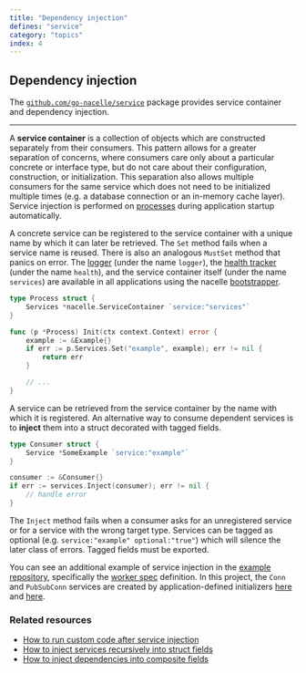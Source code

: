 ```yaml
---
title: "Dependency injection"
defines: "service"
category: "topics"
index: 4
---
```


## Dependency injection

The [`github.com/go-nacelle/service`](https://github.com/go-nacelle/service) package provides service container and dependency injection.

---

A **service container** is a collection of objects which are constructed separately from their consumers. This pattern allows for a greater separation of concerns, where consumers care only about a particular concrete or interface type, but do not care about their configuration, construction, or initialization. This separation also allows multiple consumers for the same service which does not need to be initialized multiple times (e.g. a database connection or an in-memory cache layer). Service injection is performed on [processes](/docs/topics/process) during application startup automatically.

A concrete service can be registered to the service container with a unique name by which it can later be retrieved. The `Set` method fails when a service name is reused. There is also an analogous `MustSet` method that panics on error. The [logger](/docs/topics/log) (under the name `logger`), the [health tracker](/docs/howtos/process_health) (under the name `health`), and the service container itself (under the name `services`) are available in all applications using the nacelle [bootstrapper](/docs/topics/booting).

```go
type Process struct {
	Services *nacelle.ServiceContainer `service:"services"`
}

func (p *Process) Init(ctx context.Context) error {
	example := &Example{}
	if err := p.Services.Set("example", example); err != nil {
		return err
	}

	// ...
}
```

A service can be retrieved from the service container by the name with which it is registered. An alternative way to consume dependent services is to **inject** them into a struct decorated with tagged fields.

```go
type Consumer struct {
    Service *SomeExample `service:"example"`
}

consumer := &Consumer{}
if err := services.Inject(consumer); err != nil {
    // handle error
}
```

The `Inject` method fails when a consumer asks for an unregistered service or for a service with the wrong target type. Services can be tagged as optional (e.g. `service:"example" optional:"true"`) which will silence the later class of errors. Tagged fields must be exported.

You can see an additional example of service injection in the [example repository](https://github.com/go-nacelle/example), specifically the [worker spec](https://github.com/go-nacelle/example/blob/843979aaa86786784a1ca3646e8d0d1f69e29c65/cmd/worker/worker_spec.go#L15) definition. In this project, the `Conn` and `PubSubConn` services are created by application-defined initializers [here](https://github.com/go-nacelle/example/blob/843979aaa86786784a1ca3646e8d0d1f69e29c65/internal/redis_initializer.go#L28) and [here](https://github.com/go-nacelle/example/blob/843979aaa86786784a1ca3646e8d0d1f69e29c65/internal/pubsub_initializer.go#L32).

### Related resources

- [How to run custom code after service injection](/docs/howtos/service_post_injection_hook)
- [How to inject services recursively into struct fields](/docs/howtos/service_recursion)
- [How to inject dependencies into composite fields](/docs/howtos/service_composite)
